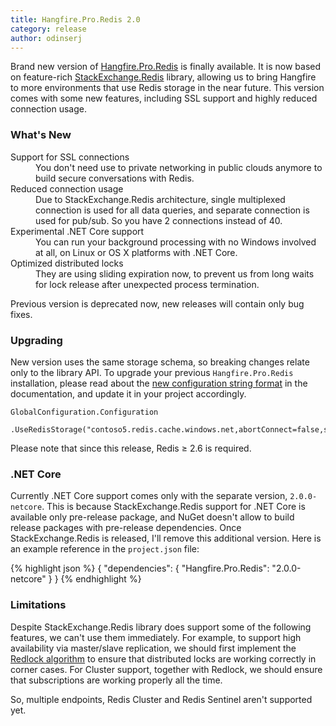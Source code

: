 ```yaml
---
title: Hangfire.Pro.Redis 2.0
category: release
author: odinserj
---
```


Brand new version of [Hangfire.Pro.Redis](http://nuget.hangfire.io/feeds/hangfire-pro/Hangfire.Pro.Redis/2.0.0) is finally available. It is now based on feature-rich [StackExchange.Redis](https://github.com/StackExchange/StackExchange.Redis) library, allowing us to bring Hangfire to more environments that use Redis storage in the near future. This version comes with some new features, including SSL support and highly reduced connection usage.

### What's New

<dl>
    <dt>Support for SSL connections</dt>
    <dd style="margin-left: 40px;">You don't need use to private networking in public clouds anymore to build secure conversations with Redis.</dd>
    <dt>Reduced connection usage</dt>
    <dd style="margin-left: 40px;">Due to StackExchange.Redis architecture, single multiplexed connection is used for all data queries, and separate connection is used for pub/sub. So you have 2 connections instead of 40.</dd>
    <dt>Experimental .NET Core support</dt>
    <dd style="margin-left: 40px;">You can run your background processing with no Windows involved at all, on Linux or OS X platforms with .NET Core.</dd>
    <dt>Optimized distributed locks</dt>
    <dd style="margin-left: 40px;">They are using sliding expiration now, to prevent us from long waits for lock release after unexpected process termination.</dd>
</dl> 

Previous version is deprecated now, new releases will contain only bug fixes.

### Upgrading

New version uses the same storage schema, so breaking changes relate only to the library API. To upgrade your previous `Hangfire.Pro.Redis` installation, please read about the [new configuration string format](http://docs.hangfire.io/en/latest/configuration/using-redis.html#hangfire-pro-redis-2-x) in the documentation, and update it in your project accordingly.

<pre><code><span class="type">GlobalConfiguration</span>.Configuration
    .UseRedisStorage(<span class="string">"contoso5.redis.cache.windows.net,abortConnect=false,ssl=true,password=..."</span>);</code></pre>

Please note that since this release, Redis &ge; 2.6 is required.

### .NET Core

Currently .NET Core support comes only with the separate version, `2.0.0-netcore`. This is because StackExchange.Redis support for .NET Core is available only pre-release package, and NuGet doesn't allow to build release packages with pre-release dependencies. Once StackExchange.Redis is released, I'll remove this additional version. Here is an example reference in the `project.json` file:

{% highlight json %}
{
    "dependencies": {
        "Hangfire.Pro.Redis": "2.0.0-netcore"
    }
}
{% endhighlight %}

### Limitations

Despite StackExchange.Redis library does support some of the following features, we can't use them immediately. For example, to support high availability via master/slave replication, we should first implement the [Redlock algorithm](http://redis.io/topics/distlock) to ensure that distributed locks are working correctly in corner cases. For Cluster support, together with Redlock, we should ensure that subscriptions are working properly all the time.

So, multiple endpoints, Redis Cluster and Redis Sentinel aren't supported yet.